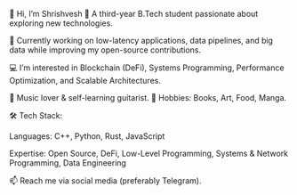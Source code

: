 👋 Hi, I’m Shrishvesh
🚀 A third-year B.Tech student passionate about exploring new technologies.

🌱 Currently working on low-latency applications, data pipelines, and big data while improving my open-source contributions.

💻 I’m interested in Blockchain (DeFi), Systems Programming, Performance Optimization, and Scalable Architectures.

🎸 Music lover & self-learning guitarist.
📖 Hobbies: Books, Art, Food, Manga.

🛠️ Tech Stack:

Languages: C++, Python, Rust, JavaScript

Expertise: Open Source, DeFi, Low-Level Programming, Systems & Network Programming, Data Engineering

📫 Reach me via social media (preferably Telegram).


